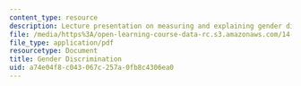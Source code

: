 ```yaml
---
content_type: resource
description: Lecture presentation on measuring and explaining gender discrimination.
file: /media/https%3A/open-learning-course-data-rc.s3.amazonaws.com/14-771-development-economics-microeconomic-issues-and-policy-models-fall-2008/a74e04f8c043067c257a0fb8c4306ea0_lec8.pdf
file_type: application/pdf
resourcetype: Document
title: Gender Discrimination
uid: a74e04f8-c043-067c-257a-0fb8c4306ea0
---
```

